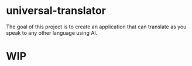 # universal-translator
The goal of this project is to create an application that can translate as you speak to any other language using AI.

# WIP